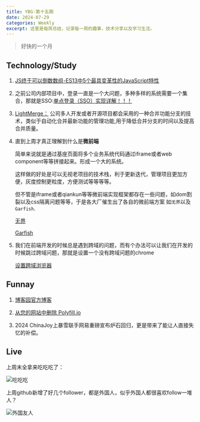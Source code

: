 ```yaml
---
title: YBG-第十五期
date: 2024-07-29
categories: Weekly
excerpt: 这里是每周总结，记录每一周的趣事，技术分享以及学习生活。
---
```


> 好快的一个月

## Technology/Study

1. [JS终于可以倒数数组-ES13中5个最具变革性的JavaScript特性](https://mp.weixin.qq.com/s/maWrCdMKKQ5ys_4EHNZPFA)

2. 之前公司内部项目中，登录一直是一个大问题，多种多样的系统需要一个集合，那就是SSO:[单点登录（SSO）实现详解！！！](https://mp.weixin.qq.com/s/DLyCPllFGmbycmgarGsRCA)

3. [LightMerge：](https://testerhome.com/topics/30345) 公司多人开发或者开源项目都会采用的一种合并功能分支的技术，类似于自动化合并最新功能的管理功能,用于降低合并分支的时间以及提高合并质量。

4. 直到上周才真正理解到什么是**微前端**

   简单来说就是通过基座页面将多个业务系统代码通过iframe或者web component等等拼接起来。形成一个大的系统。

   这样做的好处是可以无视老项目的技术栈，利于更新迭代，管理项目更加方便，灰度控制更粒度，方便测试等等等等。

   但不管是iframe或者qiankun等等微前端实现框架都存在一些问题，如dom割裂以及css隔离问题等等，于是各大厂催生出了各自的微前端方案
   如`无界`以及`Garfish`.

   [无界](https://wujie-micro.github.io/doc/guide/)

   [Garfish](https://www.garfishjs.org/)

5. 我们在前端开发的时候总是遇到跨域的问题，而有个办法可以让我们在开发的时候跳过跨域问题，那就是设置一个没有跨域问题的chrome

   [设置跨域浏览器](https://juejin.cn/post/7019171779478290463)

## Funnay

1. [博客园官方博客](https://www.cnblogs.com/cmt/p/18302049)

2. [从您的网站中删除 Polyfill.io](https://mp.weixin.qq.com/s/HSHvCS9bbDjm5cxCjAq45A?poc_token=HN4eo2ajdulmR9QBN6ZpTMq9nQf3wIQL5N3G0Sxw)

3. 2024 ChinaJoy上暴雪联手网易重磅宣布炉石回归，更是带来了能让人直接失忆的补偿。

## Live

上周末全拿来吃吃吃了：

<img src="/imgs/YBG-第十五期/吃.png" alt="吃吃吃" />

上周github新增了好几个follower，都是外国人，似乎外国人都很喜欢follow一堆人？

<img src="/imgs/YBG-第十五期/follow.png" alt="外国友人" />
